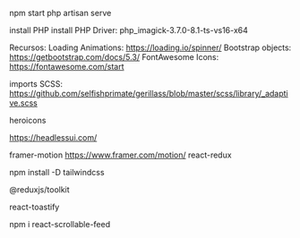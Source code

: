 npm start
php artisan serve

install PHP
install PHP Driver: php_imagick-3.7.0-8.1-ts-vs16-x64

Recursos:
Loading Animations: https://loading.io/spinner/
Bootstrap objects: https://getbootstrap.com/docs/5.3/
FontAwesome Icons: https://fontawesome.com/start

imports SCSS: https://github.com/selfishprimate/gerillass/blob/master/scss/library/_adaptive.scss

heroicons

https://headlessui.com/

framer-motion
https://www.framer.com/motion/
react-redux

npm install -D tailwindcss

@reduxjs/toolkit


react-toastify

npm i react-scrollable-feed